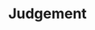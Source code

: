 ---
title       : Judgement
key         : CP-JU
skills      : Behaviour, Mindset, Competency, Decision Making
difficulty  : medium
area        : competency

questions :
    - "CP-JU-01: Describe a situation when you had to make a major decision under time constraints."
    - "CP-JU-02: Describe an unpopular decision you have had to make."
    - "CP-JU-03: Describe a situation when you had multiple alternatives from which to choose. What steps did you take to determine the most appropriate alternative?"
desirable :
    - Gathered information from various sources prior to making a decision regarding multiple alternatives
    - Requested assistance from appropriate personnel, when necessary
    - Acted decisively when timely action was needed, even in uncertain situations
    - Made difficult or controversial decisions, when necessary, for the betterment of the organisation
    - Exercised good judgment by making well-informed decisions
bonus_points :
    - Gathered and confirmed information from various sources prior to making a decision regarding multiple alternatives
    - Requested assistance from appropriate personnel, when necessary, in a timely manner
    - Acted decisively on own authority when timely action was needed, even in uncertain situations
    - Made difficult or controversial decisions, when necessary, for the betterment of the organisation, its partners, and customers
    - Exercised exceptional judgment by making sound, timely, and well-informed decisions
---